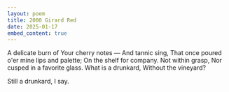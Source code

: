 ```yaml
---
layout: poem
title: 2000 Girard Red
date: 2025-01-17
embed_content: true
---
```

A delicate burn of Your cherry notes —
    And tannic sing,
That once poured o'er mine lips and palette; 
    On the shelf for company.
Not within grasp,
    Nor cusped in a favorite glass.
What is a drunkard,
    Without the vineyard?

Still a drunkard, I say.